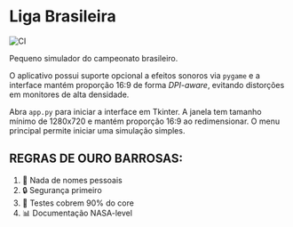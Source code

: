 # Liga Brasileira

![CI](https://github.com/bruno-fernandes18/LigaBrasileira/actions/workflows/python-app.yml/badge.svg)

Pequeno simulador do campeonato brasileiro.

O aplicativo possui suporte opcional a efeitos sonoros via ``pygame`` e a
interface mantém proporção 16:9 de forma *DPI-aware*, evitando distorções em
monitores de alta densidade.

Abra `app.py` para iniciar a interface em Tkinter. A janela tem tamanho
mínimo de 1280x720 e mantém proporção 16:9 ao redimensionar. O menu
principal permite iniciar uma simulação simples.

## REGRAS DE OURO BARROSAS:
1. 🚫 Nada de nomes pessoais
2. 🔒 Segurança primeiro
3. 🧪 Testes cobrem 90% do core
4. 📊 Documentação NASA-level
